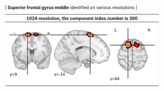 


| **Superior frontal gyrus middle** identified on various resolutions |

| 1024 resolution, the component index number is 300|  
|:---:|  
| ![Component 1024](../1024/final/300.jpg "From component 1024: Superior frontal gyrus middle") |